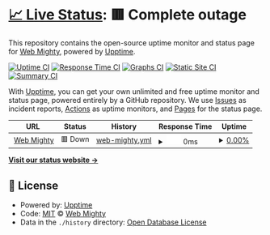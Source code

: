 # [📈 Live Status](https://status.web-mighty.io): <!--live status--> **🟥 Complete outage**

This repository contains the open-source uptime monitor and status page for [Web Mighty](web-mighty.io), powered by [Upptime](https://github.com/upptime/upptime).

[![Uptime CI](https://github.com/web-mighty-io/status/workflows/Uptime%20CI/badge.svg)](https://github.com/web-mighty-io/status/actions?query=workflow%3A%22Uptime+CI%22)
[![Response Time CI](https://github.com/web-mighty-io/status/workflows/Response%20Time%20CI/badge.svg)](https://github.com/web-mighty-io/status/actions?query=workflow%3A%22Response+Time+CI%22)
[![Graphs CI](https://github.com/web-mighty-io/status/workflows/Graphs%20CI/badge.svg)](https://github.com/web-mighty-io/status/actions?query=workflow%3A%22Graphs+CI%22)
[![Static Site CI](https://github.com/web-mighty-io/status/workflows/Static%20Site%20CI/badge.svg)](https://github.com/web-mighty-io/status/actions?query=workflow%3A%22Static+Site+CI%22)
[![Summary CI](https://github.com/web-mighty-io/status/workflows/Summary%20CI/badge.svg)](https://github.com/web-mighty-io/status/actions?query=workflow%3A%22Summary+CI%22)

With [Upptime](https://upptime.js.org), you can get your own unlimited and free uptime monitor and status page, powered entirely by a GitHub repository. We use [Issues](https://github.com/web-mighty-io/status/issues) as incident reports, [Actions](https://github.com/web-mighty-io/status/actions) as uptime monitors, and [Pages](https://status.web-mighty.io) for the status page.

<!--start: status pages-->
<!-- This summary is generated by Upptime (https://github.com/upptime/upptime) -->
<!-- Do not edit this manually, your changes will be overwritten -->
<!-- prettier-ignore -->
| URL | Status | History | Response Time | Uptime |
| --- | ------ | ------- | ------------- | ------ |
| <img alt="" src="https://icons.duckduckgo.com/ip3/web-mighty.io.ico" height="13"> [Web Mighty](https://web-mighty.io) | 🟥 Down | [web-mighty.yml](https://github.com/web-mighty-io/status/commits/HEAD/history/web-mighty.yml) | <details><summary><img alt="Response time graph" src="./graphs/web-mighty/response-time-week.png" height="20"> 0ms</summary><br><a href="https://status.web-mighty.io/history/web-mighty"><img alt="Response time 0" src="https://img.shields.io/endpoint?url=https%3A%2F%2Fraw.githubusercontent.com%2Fweb-mighty-io%2Fstatus%2FHEAD%2Fapi%2Fweb-mighty%2Fresponse-time.json"></a><br><a href="https://status.web-mighty.io/history/web-mighty"><img alt="24-hour response time 0" src="https://img.shields.io/endpoint?url=https%3A%2F%2Fraw.githubusercontent.com%2Fweb-mighty-io%2Fstatus%2FHEAD%2Fapi%2Fweb-mighty%2Fresponse-time-day.json"></a><br><a href="https://status.web-mighty.io/history/web-mighty"><img alt="7-day response time 0" src="https://img.shields.io/endpoint?url=https%3A%2F%2Fraw.githubusercontent.com%2Fweb-mighty-io%2Fstatus%2FHEAD%2Fapi%2Fweb-mighty%2Fresponse-time-week.json"></a><br><a href="https://status.web-mighty.io/history/web-mighty"><img alt="30-day response time 0" src="https://img.shields.io/endpoint?url=https%3A%2F%2Fraw.githubusercontent.com%2Fweb-mighty-io%2Fstatus%2FHEAD%2Fapi%2Fweb-mighty%2Fresponse-time-month.json"></a><br><a href="https://status.web-mighty.io/history/web-mighty"><img alt="1-year response time 0" src="https://img.shields.io/endpoint?url=https%3A%2F%2Fraw.githubusercontent.com%2Fweb-mighty-io%2Fstatus%2FHEAD%2Fapi%2Fweb-mighty%2Fresponse-time-year.json"></a></details> | <details><summary><a href="https://status.web-mighty.io/history/web-mighty">0.00%</a></summary><a href="https://status.web-mighty.io/history/web-mighty"><img alt="All-time uptime 11.14%" src="https://img.shields.io/endpoint?url=https%3A%2F%2Fraw.githubusercontent.com%2Fweb-mighty-io%2Fstatus%2FHEAD%2Fapi%2Fweb-mighty%2Fuptime.json"></a><br><a href="https://status.web-mighty.io/history/web-mighty"><img alt="24-hour uptime 0.00%" src="https://img.shields.io/endpoint?url=https%3A%2F%2Fraw.githubusercontent.com%2Fweb-mighty-io%2Fstatus%2FHEAD%2Fapi%2Fweb-mighty%2Fuptime-day.json"></a><br><a href="https://status.web-mighty.io/history/web-mighty"><img alt="7-day uptime 0.00%" src="https://img.shields.io/endpoint?url=https%3A%2F%2Fraw.githubusercontent.com%2Fweb-mighty-io%2Fstatus%2FHEAD%2Fapi%2Fweb-mighty%2Fuptime-week.json"></a><br><a href="https://status.web-mighty.io/history/web-mighty"><img alt="30-day uptime 1.38%" src="https://img.shields.io/endpoint?url=https%3A%2F%2Fraw.githubusercontent.com%2Fweb-mighty-io%2Fstatus%2FHEAD%2Fapi%2Fweb-mighty%2Fuptime-month.json"></a><br><a href="https://status.web-mighty.io/history/web-mighty"><img alt="1-year uptime 0.00%" src="https://img.shields.io/endpoint?url=https%3A%2F%2Fraw.githubusercontent.com%2Fweb-mighty-io%2Fstatus%2FHEAD%2Fapi%2Fweb-mighty%2Fuptime-year.json"></a></details>

<!--end: status pages-->

[**Visit our status website →**](https://status.web-mighty.io)

## 📄 License

- Powered by: [Upptime](https://github.com/upptime/upptime)
- Code: [MIT](./LICENSE) © [Web Mighty](web-mighty.io)
- Data in the `./history` directory: [Open Database License](https://opendatacommons.org/licenses/odbl/1-0/)
